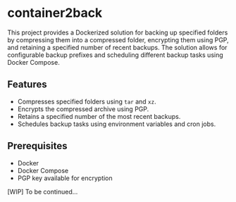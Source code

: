 # container2back

This project provides a Dockerized solution for backing up specified folders by compressing them into a compressed folder, encrypting them using PGP, and retaining a specified number of recent backups. The solution allows for configurable backup prefixes and scheduling different backup tasks using Docker Compose.

## Features

- Compresses specified folders using `tar` and `xz`.
- Encrypts the compressed archive using PGP.
- Retains a specified number of the most recent backups.
- Schedules backup tasks using environment variables and cron jobs.

## Prerequisites

- Docker
- Docker Compose
- PGP key available for encryption

[WIP] To be continued...
